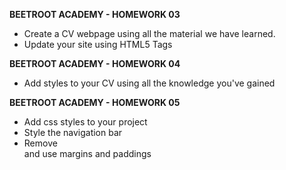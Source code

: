 **BEETROOT ACADEMY - HOMEWORK 03**

- Create a CV webpage using all the material we have learned.
- Update your site using HTML5 Tags


**BEETROOT ACADEMY - HOMEWORK 04**

- Add styles to your CV using all the knowledge you've gained


**BEETROOT ACADEMY - HOMEWORK 05**

- Add css styles to your project
- Style the navigation bar
- Remove <br> and use margins and paddings
